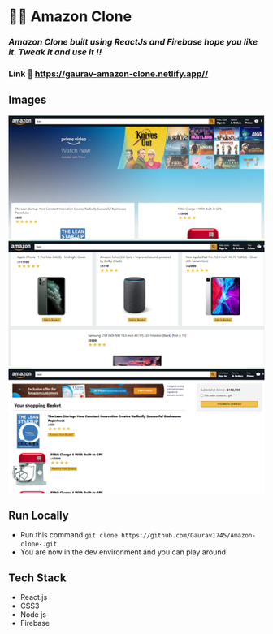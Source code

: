 # 👨‍💻 Amazon Clone

### _Amazon Clone built using ReactJs and Firebase hope you like it. Tweak it and use it !!_

### Link :link: https://gaurav-amazon-clone.netlify.app//

## Images

<img src='./public/amazon 1.png' />
<img src='./public/amazon 2.png' />
<img src='./public/amazon3.png' />


## Run Locally

- Run this command `git clone https://github.com/Gaurav1745/Amazon-clone-.git`
- You are now in the dev environment and you can play around

## Tech Stack

- React.js
- CSS3
- Node js
- Firebase
